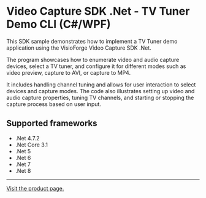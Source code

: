﻿# Video Capture SDK .Net - TV Tuner Demo CLI (C#/WPF)

This SDK sample demonstrates how to implement a TV Tuner demo application using the VisioForge Video Capture SDK .Net.

The program showcases how to enumerate video and audio capture devices, select a TV tuner, and configure it for different modes such as video preview, capture to AVI, or capture to MP4.

It includes handling channel tuning and allows for user interaction to select devices and capture modes. The code also illustrates setting up video and audio capture properties, tuning TV channels, and starting or stopping the capture process based on user input.

## Supported frameworks

* .Net 4.7.2
* .Net Core 3.1
* .Net 5
* .Net 6
* .Net 7
* .Net 8

---

[Visit the product page.](https://www.visioforge.com/video-capture-sdk-net)
